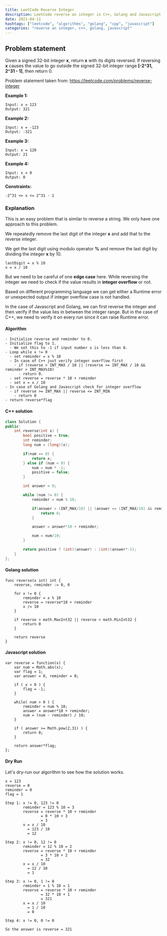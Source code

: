 ```yaml
---
title: LeetCode Reverse Integer
description: LeetCode reverse an integer in C++, Golang and Javascript
date: 2021-04-11
hashtags: ["leetcode", "algorithms", "golang", "cpp", "javascript"]
categories: "reverse an integer, c++, golang, javascript"
---
```


## Problem statement

Given a signed 32-bit integer **x**, return **x** with its digits reversed.
If reversing **x** causes the value to go outside the signed 32-bit integer
range **[-2^31, 2^31 - 1]**, then return 0.

Problem statement taken from: <a href='https://leetcode.com/problems/reverse-integer' target='_blank'>https://leetcode.com/problems/reverse-integer</a>

**Example 1:**
```
Input: x = 123
Output: 321
```

**Example 2:**
```
Input: x = -123
Output: -321
```

**Example 3:**
```
Input: x = 120
Output: 21
```

**Example 4:**
```
Input: x = 0
Output: 0
```

**Constraints:**
```
-2^31 <= x <= 2^31 - 1
```

### Explanation

This is an easy problem that is similar to reverse a string.
We only have one approach to this problem.

We repeatedly remove the last digit of the integer **x** and
add that to the reverse integer.

We get the last digit using modulo operator **%** and remove the
last digit by dividing the integer **x** by 10.

```
lastDigit = x % 10
x = x / 10
```

But we need to be careful of one **edge case** here.
While reversing the integer we need to check if the value results
in **integer overflow** or not.

Based on different programming language we can get either a Runtime
error or unexpected output if integer overflow case is not handled.

In the case of Javascript and Golang, we can first reverse the integer and
then verify if the value lies in between the integer range.
But in the case of C++, we need to verify it on every run since it can raise
Runtime error.

#### Algorithm

```
- Initialize reverse and reminder to 0.
- Initialize flag to 1.
  - We set this to -1 if input number x is less than 0.
- Loop while x != 0
  - set reminder = x % 10
  - In case of C++ just verify integer overflow first
    - if (reverse > INT_MAX / 10 || (reverse >= INT_MAX / 10 && reminder > INT_MAX%10)
      - return 0.
  - set reverse = reverse * 10 + reminder
  - set x = x / 10
- In case of Golang and Javascript check for integer overflow
  - if reverse >= INT_MAX || reverse <= INT_MIN
    - return 0
- return reverse*flag
```

#### C++ solution

```cpp
class Solution {
public:
    int reverse(int x) {
        bool positive = true;
        int reminder;
        long num = (long)(x);

        if(num == 0) {
            return x;
        } else if (num < 0) {
            num = num * -1;
            positive = false;
        }

        int answer = 0;

        while (num != 0) {
            reminder = num % 10;

            if(answer > (INT_MAX/10) || (answer == (INT_MAX/10) && reminder > (INT_MAX%10))) {
                return 0;
            }

            answer = answer*10 + reminder;

            num = num/10;
        }

        return positive ? (int)(answer) : (int)(answer*-1);
    }
};
```

#### Golang solution

```
func reverse(x int) int {
    reverse, reminder := 0, 0

	for x != 0 {
		reminder = x % 10
		reverse = reverse*10 + reminder
		x /= 10
	}

	if reverse > math.MaxInt32 || reverse < math.MinInt32 {
		return 0
	}

    return reverse
}
```

#### Javascript solution

```
var reverse = function(x) {
    var num = Math.abs(x);
    var flag = 1;
    var answer = 0, reminder = 0;

    if ( x < 0 ) {
        flag = -1;
    }

	while( num > 0 ) {
		reminder = num % 10;
		answer = answer*10 + reminder;
        num = (num - reminder) / 10;
	}

	if ( answer >= Math.pow(2,31) ) {
        return 0;
    }

    return answer*flag;
};
```

#### Dry Run

Let's dry-run our algorithm to see how the solution works.

```
x = 123
reverse = 0
reminder = 0
flag = 1

Step 1: x != 0, 123 != 0
        reminder = 123 % 10 = 3
        reverse = reverse * 10 + reminder
                = 0 * 10 + 3
                = 3
        x = x / 10
          = 123 / 10
          = 12

Step 2: x != 0, 12 != 0
        reminder = 12 % 10 = 2
        reverse = reverse * 10 + reminder
                = 3 * 10 + 2
                = 32
        x = x / 10
          = 12 / 10
          = 1

Step 3: x != 0, 1 != 0
        reminder = 1 % 10 = 1
        reverse = reverse * 10 + reminder
                = 32 * 10 + 1
                = 321
        x = x / 10
          = 1 / 10
          = 0

Step 4: x != 0, 0 != 0

So the answer is reverse = 321
```
